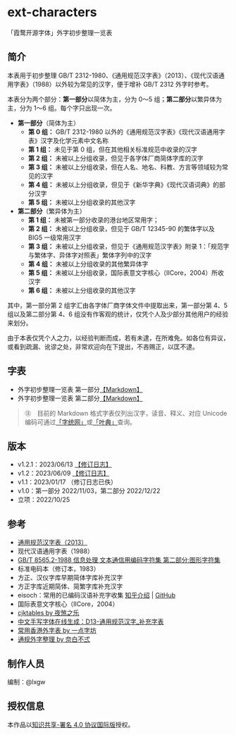# ext-characters

「霞鹜开源字体」外字初步整理一览表

## 简介

本表用于初步整理 GB/T 2312-1980、《通用规范汉字表》（2013）、《现代汉语通用字表》（1988）以外较为常见的汉字，便于增补 GB/T 2312 外字时参考。

本表分为两个部分：**第一部分**以简体为主，分为 0～5 组；**第二部分**以繁异体为主，分为 1～6 组。每个字只出现一次。

- **第一部分**（简体为主）
  - **第 0 组：** GB/T 2312-1980 以外的《通用规范汉字表》《现代汉语通用字表》汉字及化学元素中文名称
  - **第 1 组：** 未见于第 0 组，但在其他相关标准规范中收录的汉字
  - **第 2 组：** 未被以上分组收录，但见于各字体厂商简体字库的汉字
  - **第 3 组：** 未被以上分组收录，但在人名、地名、科教、方言等领域较为常见的汉字
  - **第 4 组：** 未被以上分组收录，但见于《新华字典》《现代汉语词典》的部分汉字
  - **第 5 组：** 未被以上分组收录的其他汉字
- **第二部分**（繁异体为主）
  - **第 1 组：** 未被第一部分收录的港台地区常用字；
  - **第 2 组：** 未被以上分组收录，但见于 GB/T 12345-90 的繁体字以及 BIG5 一级常用汉字
  - **第 3 组：** 未被以上分组收录，但见于《通用规范汉字表》附录 1：「规范字与繁体字、异体字对照表」繁体字列中的汉字
  - **第 4 组：** 未被以上分组收录的其他繁异体字
  - **第 5 组：** 未被以上分组收录，国际表意文字核心（IICore，2004）所收汉字
  - **第 6 组：** 未被以上分组收录的其他汉字

其中，第一部分第 2 组字汇由各字体厂商字体文件中提取出来，第一部分第 4、5 组以及第二部分第 4、6 组没有作客观的统计，仅凭个人及少部分其他用户的经验来划分。

由于本表仅凭个人之力，以经验判断而成，若有未逮，在所难免。如各位有异议，或看到疏漏、讹谬之处，非常欢迎向在下提出，不吝赐正，以匡不逮。

## 字表

- 外字初步整理一览表 第一部分[【Markdown】](tables/ext_characters_table_1.md)
- 外字初步整理一览表 第二部分[【Markdown】](tables/ext_characters_table_2.md)

> ㊟　目前的 Markdown 格式字表仅列出汉字，读音、释义、对应 Unicode 编码可通过[「字统网」](https://zi.tools/)或[「叶典」](http://yedict.com/)查询。

## 版本

- v1.2.1：2023/06/13 [【修订日志】](changelog/20230608.md)
- v1.2：2023/06/09 [【修订日志】](changelog/20230608.md)
- v1.1：2023/01/17 （修订日志已佚）
- v1.0：第一部分 2022/11/03，第二部分 2022/12/22
- 立项：2022/10/25

## 参考

- [通用规范汉字表（2013）](http://www.moe.gov.cn/jyb_sjzl/ziliao/A19/201306/t20130601_186002.html)
- 现代汉语通用字表（1988）
- [GB/T 8565.2-1988 信息处理 文本通信用编码字符集 第二部分:图形字符集](https://openstd.samr.gov.cn/bzgk/gb/newGbInfo?hcno=87A92BDBEA7EBE5843EA16378837F981)
- 标准电码本（修订本，1983）
- 方正、汉仪字库早期简体字库补充汉字
- 方正字库近期简体、简繁字库补充汉字
- eisoch：常用的已编码汉语补充字收集 [知乎介绍](https://zhuanlan.zhihu.com/p/223300316) | [GitHub](https://github.com/eisoch/irg#subset-for-font)
- 国际表意文字核心（IICore，2004）
- [cjktables by 夜煞之乐](https://github.com/NightFurySL2001/cjktables)
- [中文手写字体在线生成：D13-通用规范汉字_补充字表](https://font.meizhanggui.com/?m=char&v=detail&id=13)
- [常用香港外字表 by 一点字坊](https://github.com/ichitenfont/suppchara)
- [通规外字整理 by 奈白不弍](https://github.com/Buernia/Waizi)

## 制作人员

编制：@lxgw

## 授权信息

本作品以[知识共享-署名 4.0 协议国际版](License.md)授权。
